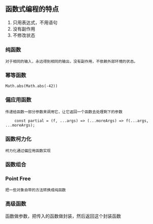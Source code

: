 ## 函数式编程的特点
1. 只用表达式，不用语句
2. 没有副作用
3. 不修改状态
### 纯函数
    对于相同的输入，永远得到相同的输出，没有副作用，不依赖外部环境的状态。

### 幂等函数
    Math.abs(Math.abs(-42))
### 偏应用函数
    传递给函数一部分参数来调用它，让它返回一个函数去处理剩下的参数
    
```angular2html
    const partial = (f, ...args) => (...moreArgs) => f(...args, ...moreArgs);
```    
### 函数柯力化
    柯力化通过偏应用函数实现
### 函数组合
    
### Point Free
    把一些对象自带的方法转换成纯函数
    
### 高级函数
   函数做参数，把传入的函数做封装，然后返回这个封装函数